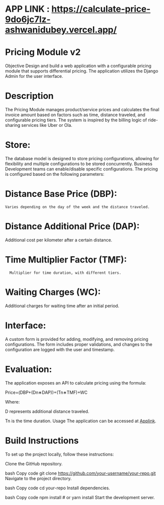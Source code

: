 # APP LINK : https://calculate-price-9do6jc7lz-ashwanidubey.vercel.app/
# Pricing Module v2
Objective
Design and build a web application with a configurable pricing module that supports differential pricing. The application utilizes the Django Admin for the user interface.

# Description
The Pricing Module manages product/service prices and calculates the final invoice amount based on factors such as time, distance traveled, and configurable pricing tiers. The system is inspired by the billing logic of ride-sharing services like Uber or Ola.

# Store:

The database model is designed to store pricing configurations, allowing for flexibility and multiple configurations to be stored concurrently. Business Development teams can enable/disable specific configurations. The pricing is configured based on the following parameters:

# Distance Base Price (DBP): 
    Varies depending on the day of the week and the distance traveled.

# Distance Additional Price (DAP): 
   Additional cost per kilometer after a certain distance.

# Time Multiplier Factor (TMF): 
      Multiplier for time duration, with different tiers.

# Waiting Charges (WC): 
   Additional charges for waiting time after an initial period.

# Interface:

A custom form is provided for adding, modifying, and removing pricing configurations. The form includes proper validations, and changes to the configuration are logged with the user and timestamp.

# Evaluation:

The application exposes an API to calculate pricing using the formula:

Price=(DBP+(Dn∗DAP))+(Tn∗TMF)+WC

Where:

D represents additional distance traveled.

Tn is the time duration.
Usage
The application can be accessed at [Applink](https://calculate-price-9do6jc7lz-ashwanidubey.vercel.app/).

# Build Instructions
To set up the project locally, follow these instructions:

Clone the GitHub repository.

bash
Copy code
git clone https://github.com/your-username/your-repo.git
Navigate to the project directory.

bash
Copy code
cd your-repo
Install dependencies.

bash
Copy code
npm install  # or yarn install
Start the development server.
